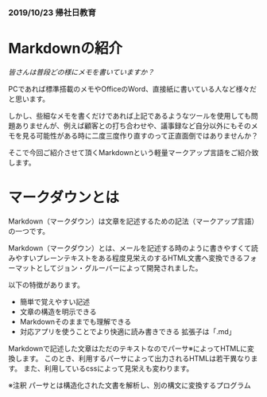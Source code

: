 ### 2019/10/23 帰社日教育

# Markdownの紹介

*皆さんは普段どの様にメモを書いていますか？*

PCであれば標準搭載のメモやOfficeのWord、直接紙に書いている人など様々だと思います。

しかし、些細なメモを書くだけであれば上記であるようなツールを使用しても問題ありませんが、例えば顧客との打ち合わせや、議事録など自分以外にもそのメモを見る可能性がある時に二度三度作り直すのって正直面倒ではありませんか？

そこで今回ご紹介させて頂くMarkdownという軽量マークアップ言語をご紹介致します。

# マークダウンとは
Markdown（マークダウン）は文章を記述するための記法（マークアップ言語）の一つです。

Markdown（マークダウン）とは、メールを記述する時のように書きやすくて読みやすいプレーンテキストをある程度見栄えのするHTML文書へ変換できるフォーマットとしてジョン・グルーバーによって開発されました。

以下の特徴があります。


- 簡単で覚えやすい記述
- 文章の構造を明示できる
- Markdownそのままでも理解できる
- 対応アプリを使うことでより快適に読み書きできる
拡張子は「.md」


Markdownで記述した文章はただのテキストなのでパーサ※によってHTMLに変換します。
このとき、利用するパーサによって出力されるHTMLは若干異なります。
また、利用しているcssによって見栄えも変わります。

※注釈 パーサとは構造化された文書を解析し、別の構文に変換するプログラム